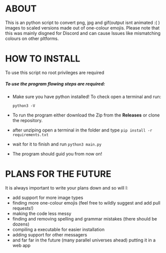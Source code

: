 # ABOUT
This is an python script to convert png, jpg and gif(output isnt animated :( ) images to scaled versions made out of one-colour emojis. 
Please note that this was mainly disgned for Discord and can cause Issues like mismatching colours on other pltforms.


# HOW TO INSTALL
To use this script no root privileges are required
##### To use the program flowing steps are required:
- Make sure you have python installed! To check open a terminal and run:
 
  `python3 -V`

- To run the program either download the Zip from the **Releases** or clone the repository.
- after unziping open a terminal in the folder and type `pip install -r requirements.txt`
- wait for it to finish and run `python3 main.py`
- The program should guid you from now on!


# PLANS FOR THE FUTURE
It is always important to write your plans down and so will I:
- add support for more image types
- finding more one-colour emojis (feel free to wildly suggest and add pull requests!)
- making the code less messy
- finding and removing spelling and grammar mistakes (there should be dozens)
- compiling a executable for easier installation
- adding support for other messagers
- and far far in the future (many parallel universes ahead) putting it in a web app
